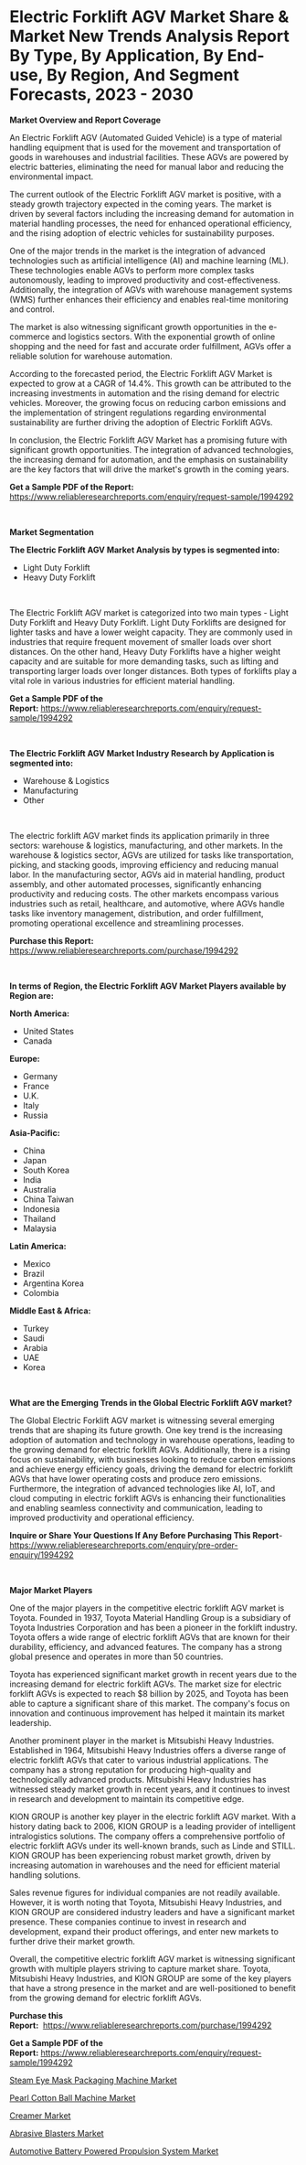 <p><h1>Electric Forklift AGV Market Share & Market New Trends Analysis Report By Type, By Application, By End-use, By Region, And Segment Forecasts, 2023 - 2030</h1></p><p><strong>Market Overview and Report Coverage</strong></p>
<p><p>An Electric Forklift AGV (Automated Guided Vehicle) is a type of material handling equipment that is used for the movement and transportation of goods in warehouses and industrial facilities. These AGVs are powered by electric batteries, eliminating the need for manual labor and reducing the environmental impact.</p><p>The current outlook of the Electric Forklift AGV market is positive, with a steady growth trajectory expected in the coming years. The market is driven by several factors including the increasing demand for automation in material handling processes, the need for enhanced operational efficiency, and the rising adoption of electric vehicles for sustainability purposes.</p><p>One of the major trends in the market is the integration of advanced technologies such as artificial intelligence (AI) and machine learning (ML). These technologies enable AGVs to perform more complex tasks autonomously, leading to improved productivity and cost-effectiveness. Additionally, the integration of AGVs with warehouse management systems (WMS) further enhances their efficiency and enables real-time monitoring and control.</p><p>The market is also witnessing significant growth opportunities in the e-commerce and logistics sectors. With the exponential growth of online shopping and the need for fast and accurate order fulfillment, AGVs offer a reliable solution for warehouse automation.</p><p>According to the forecasted period, the Electric Forklift AGV Market is expected to grow at a CAGR of 14.4%. This growth can be attributed to the increasing investments in automation and the rising demand for electric vehicles. Moreover, the growing focus on reducing carbon emissions and the implementation of stringent regulations regarding environmental sustainability are further driving the adoption of Electric Forklift AGVs.</p><p>In conclusion, the Electric Forklift AGV Market has a promising future with significant growth opportunities. The integration of advanced technologies, the increasing demand for automation, and the emphasis on sustainability are the key factors that will drive the market's growth in the coming years.</p></p>
<p><strong>Get a Sample PDF of the Report:</strong> <a href="https://www.reliableresearchreports.com/enquiry/request-sample/1994292">https://www.reliableresearchreports.com/enquiry/request-sample/1994292</a></p>
<p>&nbsp;</p>
<p><strong>Market Segmentation</strong></p>
<p><strong>The Electric Forklift AGV Market Analysis by types is segmented into:</strong></p>
<p><ul><li>Light Duty Forklift</li><li>Heavy Duty Forklift</li></ul></p>
<p>&nbsp;</p>
<p><p>The Electric Forklift AGV market is categorized into two main types - Light Duty Forklift and Heavy Duty Forklift. Light Duty Forklifts are designed for lighter tasks and have a lower weight capacity. They are commonly used in industries that require frequent movement of smaller loads over short distances. On the other hand, Heavy Duty Forklifts have a higher weight capacity and are suitable for more demanding tasks, such as lifting and transporting larger loads over longer distances. Both types of forklifts play a vital role in various industries for efficient material handling.</p></p>
<p><strong>Get a Sample PDF of the Report:</strong>&nbsp;<a href="https://www.reliableresearchreports.com/enquiry/request-sample/1994292">https://www.reliableresearchreports.com/enquiry/request-sample/1994292</a></p>
<p>&nbsp;</p>
<p><strong>The Electric Forklift AGV Market Industry Research by Application is segmented into:</strong></p>
<p><ul><li>Warehouse & Logistics</li><li>Manufacturing</li><li>Other</li></ul></p>
<p>&nbsp;</p>
<p><p>The electric forklift AGV market finds its application primarily in three sectors: warehouse & logistics, manufacturing, and other markets. In the warehouse & logistics sector, AGVs are utilized for tasks like transportation, picking, and stacking goods, improving efficiency and reducing manual labor. In the manufacturing sector, AGVs aid in material handling, product assembly, and other automated processes, significantly enhancing productivity and reducing costs. The other markets encompass various industries such as retail, healthcare, and automotive, where AGVs handle tasks like inventory management, distribution, and order fulfillment, promoting operational excellence and streamlining processes.</p></p>
<p><strong>Purchase this Report:</strong>&nbsp; <a href="https://www.reliableresearchreports.com/purchase/1994292">https://www.reliableresearchreports.com/purchase/1994292</a></p>
<p>&nbsp;</p>
<p><strong>In terms of Region, the Electric Forklift AGV Market Players available by Region are:</strong></p>
<p>
    <p> <strong> North America: </strong>
        <ul>
            <li>United States</li>
            <li>Canada</li>
        </ul>
        </p> 
    <p> <strong> Europe: </strong>
        <ul>
            <li>Germany</li>
            <li>France</li>
            <li>U.K.</li>
            <li>Italy</li>
            <li>Russia</li>
        </ul>
        </p> 
    <p> <strong> Asia-Pacific: </strong>
        <ul>
            <li>China</li>
            <li>Japan</li>
            <li>South Korea</li>
            <li>India</li>
            <li>Australia</li>
            <li>China Taiwan</li>
            <li>Indonesia</li>
            <li>Thailand</li>
            <li>Malaysia</li>
        </ul>
        </p> 
    <p> <strong> Latin America: </strong>
        <ul>
            <li>Mexico</li>
            <li>Brazil</li>
            <li>Argentina Korea</li>
            <li>Colombia</li>
        </ul>
        </p> 
    <p> <strong> Middle East & Africa: </strong>
        <ul>
            <li>Turkey</li>
            <li>Saudi</li>
            <li>Arabia</li>
            <li>UAE</li>
            <li>Korea</li>
        </ul>
    </p>
    </p>
<p>&nbsp;</p>
<p><strong>What are the Emerging Trends in the Global Electric Forklift AGV market?</strong></p>
<p><p>The Global Electric Forklift AGV market is witnessing several emerging trends that are shaping its future growth. One key trend is the increasing adoption of automation and technology in warehouse operations, leading to the growing demand for electric forklift AGVs. Additionally, there is a rising focus on sustainability, with businesses looking to reduce carbon emissions and achieve energy efficiency goals, driving the demand for electric forklift AGVs that have lower operating costs and produce zero emissions. Furthermore, the integration of advanced technologies like AI, IoT, and cloud computing in electric forklift AGVs is enhancing their functionalities and enabling seamless connectivity and communication, leading to improved productivity and operational efficiency.</p></p>
<p><strong>Inquire or Share Your Questions If Any Before Purchasing This Report</strong>- <a href="https://www.reliableresearchreports.com/enquiry/pre-order-enquiry/1994292">https://www.reliableresearchreports.com/enquiry/pre-order-enquiry/1994292</a></p>
<p>&nbsp;</p>
<p><strong>Major Market Players</strong></p>
<p><p>One of the major players in the competitive electric forklift AGV market is Toyota. Founded in 1937, Toyota Material Handling Group is a subsidiary of Toyota Industries Corporation and has been a pioneer in the forklift industry. Toyota offers a wide range of electric forklift AGVs that are known for their durability, efficiency, and advanced features. The company has a strong global presence and operates in more than 50 countries.</p><p>Toyota has experienced significant market growth in recent years due to the increasing demand for electric forklift AGVs. The market size for electric forklift AGVs is expected to reach $8 billion by 2025, and Toyota has been able to capture a significant share of this market. The company's focus on innovation and continuous improvement has helped it maintain its market leadership.</p><p>Another prominent player in the market is Mitsubishi Heavy Industries. Established in 1964, Mitsubishi Heavy Industries offers a diverse range of electric forklift AGVs that cater to various industrial applications. The company has a strong reputation for producing high-quality and technologically advanced products. Mitsubishi Heavy Industries has witnessed steady market growth in recent years, and it continues to invest in research and development to maintain its competitive edge.</p><p>KION GROUP is another key player in the electric forklift AGV market. With a history dating back to 2006, KION GROUP is a leading provider of intelligent intralogistics solutions. The company offers a comprehensive portfolio of electric forklift AGVs under its well-known brands, such as Linde and STILL. KION GROUP has been experiencing robust market growth, driven by increasing automation in warehouses and the need for efficient material handling solutions.</p><p>Sales revenue figures for individual companies are not readily available. However, it is worth noting that Toyota, Mitsubishi Heavy Industries, and KION GROUP are considered industry leaders and have a significant market presence. These companies continue to invest in research and development, expand their product offerings, and enter new markets to further drive their market growth.</p><p>Overall, the competitive electric forklift AGV market is witnessing significant growth with multiple players striving to capture market share. Toyota, Mitsubishi Heavy Industries, and KION GROUP are some of the key players that have a strong presence in the market and are well-positioned to benefit from the growing demand for electric forklift AGVs.</p></p>
<p><strong>Purchase this Report:</strong>&nbsp;&nbsp;<a href="https://www.reliableresearchreports.com/purchase/1994292">https://www.reliableresearchreports.com/purchase/1994292</a></p>
<p></p>
<p><strong>Get a Sample PDF of the Report:</strong>&nbsp;<a href="https://www.reliableresearchreports.com/enquiry/request-sample/1994292">https://www.reliableresearchreports.com/enquiry/request-sample/1994292</a></p>
<p><p><a href="https://www.linkedin.com/pulse/steam-eye-mask-packaging-machine-market-size-2023-2030-global-84wxe/">Steam Eye Mask Packaging Machine Market</a></p><p><a href="https://www.linkedin.com/pulse/pearl-cotton-ball-machine-market-size-growth-forecast-from-4kqme/">Pearl Cotton Ball Machine Market</a></p><p><a href="https://medium.com/@rachelyoung56/creamer-market-size-and-market-trends-complete-industry-overview-2023-to-2030-9524a4d13fab">Creamer Market</a></p><p><a href="https://medium.com/@snehareportprime/abrasive-blasters-market-size-cagr-trends-2024-2030-4c73803a9ba4">Abrasive Blasters Market</a></p><p><a href="https://github.com/dringals/Market-Research-Report-List-1/blob/main/automotive-battery-powered-propulsion-system-market.md">Automotive Battery Powered Propulsion System Market</a></p></p>